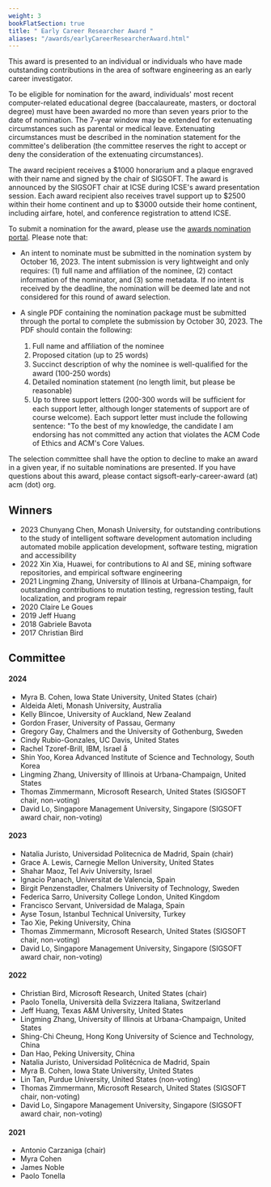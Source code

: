 ```yaml
---
weight: 3
bookFlatSection: true
title: " Early Career Researcher Award "
aliases: "/awards/earlyCareerResearcherAward.html"
---
```


This award is presented to an individual or individuals who have made outstanding contributions in the area of software engineering as an early career investigator.

To be eligible for nomination for the award, individuals' most recent computer-related educational degree (baccalaureate, masters, or doctoral degree) must have been awarded no more than seven years prior to the date of nomination. The 7-year window may be extended for extenuating circumstances such as parental or medical leave. Extenuating circumstances must be described in the nomination statement for the committee's deliberation (the committee reserves the right to accept or deny the consideration of the extenuating circumstances).

The award recipient receives a $1000 honorarium and a plaque engraved with their name and signed by the chair of SIGSOFT. The award is announced by the SIGSOFT chair at ICSE during ICSE's award presentation session. Each award recipient also receives travel support up to $2500 within their home continent and up to $3000 outside their home continent, including airfare, hotel, and conference registration to attend ICSE.

To submit a nomination for the award, please use the [awards nomination portal](https://sigsoft-awards.hotcrp.com/). Please note that:

* An intent to nominate must be submitted in the nomination system by October 16, 2023. The intent submission is very lightweight and only requires: (1) full name and afﬁliation of the nominee, (2) contact information of the nominator, and (3) some metadata. If no intent is received by the deadline, the nomination will be deemed late and not considered for this round of award selection.

* A single PDF containing the nomination package must be submitted through the portal to complete the submission by October 30, 2023. The PDF should contain the following:

  1. Full name and afﬁliation of the nominee
  2. Proposed citation (up to 25 words)
  3. Succinct description of why the nominee is well-qualiﬁed for the award (100-250 words)
  4. Detailed nomination statement (no length limit, but please be reasonable)
  5. Up to three support letters (200-300 words will be sufﬁcient for each support letter, although longer statements of support are of course welcome). Each support letter must include the following sentence: "To the best of my knowledge, the candidate I am endorsing has not committed any action that violates the ACM Code of Ethics and ACM's Core Values.

The selection committee shall have the option to decline to make an award in a given year, if no suitable nominations are presented. If you have questions about this award, please contact sigsoft-early-career-award (at) acm (dot) org.

## Winners
- 2023  Chunyang Chen, Monash University, for outstanding contributions to the study of intelligent software development automation including automated mobile application development, software testing, migration and accessibility
- 2022	Xin Xia, Huawei, for contributions to AI and SE, mining software repositories, and empirical software engineering
- 2021	Lingming Zhang, University of Illinois at Urbana-Champaign, for outstanding contributions to mutation testing, regression testing, fault localization, and program repair
- 2020	Claire Le Goues
- 2019	Jeff Huang
- 2018	Gabriele Bavota
- 2017	Christian Bird

## Committee
#### 2024
- Myra B. Cohen, Iowa State University, United States (chair)
- Aldeida Aleti, Monash University, Australia                                
- Kelly Blincoe, University of Auckland, New Zealand
- Gordon Fraser, University of Passau, Germany                                  
- Gregory Gay, Chalmers and the University of Gothenburg, Sweden                            
- Cindy Rubio-Gonzales, UC Davis, United States 
- Rachel Tzoref-Brill, IBM, Israel                            å        
- Shin Yoo, Korea Advanced Institute of Science and Technology, South Korea                                                                    
- Lingming Zhang, University of Illinois at Urbana-Champaign, United States  
- Thomas Zimmermann, Microsoft Research, United States (SIGSOFT chair, non-voting)
- David Lo, Singapore Management University, Singapore (SIGSOFT award chair, non-voting)
#### 2023
- Natalia Juristo, Universidad Politecnica de Madrid, Spain (chair)
- Grace A. Lewis, Carnegie Mellon University, United States
- Shahar Maoz, Tel Aviv University, Israel
- Ignacio Panach, Universitat de Valencia, Spain
- Birgit Penzenstadler, Chalmers University of Technology, Sweden
- Federica Sarro, University College London, United Kingdom
- Francisco Servant, Universidad de Malaga, Spain
- Ayse Tosun, Istanbul Technical University, Turkey
- Tao Xie, Peking University, China
- Thomas Zimmermann, Microsoft Research, United States (SIGSOFT chair, non-voting)
- David Lo, Singapore Management University, Singapore (SIGSOFT award chair, non-voting)
#### 2022
- Christian Bird, Microsoft Research, United States (chair)
- Paolo Tonella, Università della Svizzera Italiana, Switzerland
- Jeff Huang, Texas A&M University, United States
- Lingming Zhang, University of Illinois at Urbana-Champaign, United States
- Shing-Chi Cheung, Hong Kong University of Science and Technology, China
- Dan Hao, Peking University, China
- Natalia Juristo, Universidad Politécnica de Madrid, Spain
- Myra B. Cohen, Iowa State University, United States
- Lin Tan, Purdue University, United States (non-voting)
- Thomas Zimmermann, Microsoft Research, United States (SIGSOFT chair, non-voting)
- David Lo, Singapore Management University, Singapore (SIGSOFT award chair, non-voting)

#### 2021
- Antonio Carzaniga (chair)
- Myra Cohen
- James Noble
- Paolo Tonella
